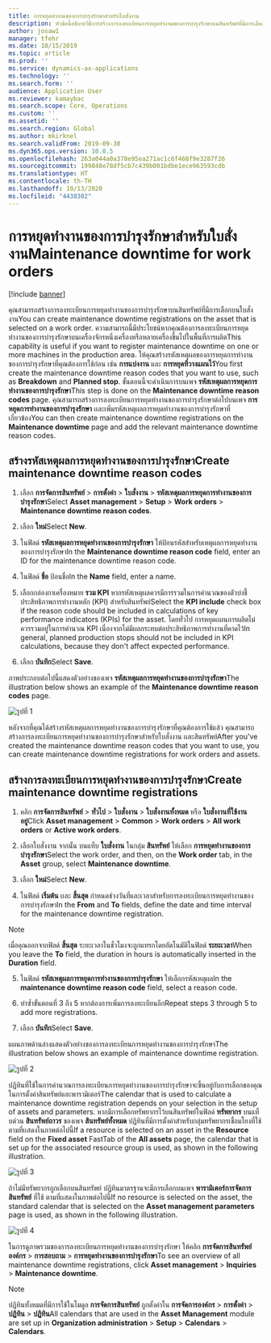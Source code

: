 ```yaml
---
title: การหยุดทำงานของการบำรุงรักษาสำหรับใบสั่งงาน
description: หัวข้อนี้อธิบายวิธีการสร้างการลงทะเบียนการหยุดทำงานของการบำรุงรักษาบนสินทรัพย์ที่มีการเลือกบนใบสั่งงาน
author: josaw1
manager: tfehr
ms.date: 10/15/2019
ms.topic: article
ms.prod: ''
ms.service: dynamics-ax-applications
ms.technology: ''
ms.search.form: ''
audience: Application User
ms.reviewer: kamaybac
ms.search.scope: Core, Operations
ms.custom: ''
ms.assetid: ''
ms.search.region: Global
ms.author: mkirknel
ms.search.validFrom: 2019-09-30
ms.dyn365.ops.version: 10.0.5
ms.openlocfilehash: 263a044a0a378e95ea271ac1c6f468f9e3287f26
ms.sourcegitcommit: 199848e78df5cb7c439b001bdbe1ece963593cdb
ms.translationtype: HT
ms.contentlocale: th-TH
ms.lasthandoff: 10/13/2020
ms.locfileid: "4438302"
---
```

# <a name="maintenance-downtime-for-work-orders"></a><span data-ttu-id="c01a1-103">การหยุดทำงานของการบำรุงรักษาสำหรับใบสั่งงาน</span><span class="sxs-lookup"><span data-stu-id="c01a1-103">Maintenance downtime for work orders</span></span>

[!include [banner](../../includes/banner.md)]


<span data-ttu-id="c01a1-104">คุณสามารถสร้างการลงทะเบียนการหยุดทำงานของการบำรุงรักษาบนสินทรัพย์ที่มีการเลือกบนใบสั่งงาน</span><span class="sxs-lookup"><span data-stu-id="c01a1-104">You can create maintenance downtime registrations on the asset that is selected on a work order.</span></span> <span data-ttu-id="c01a1-105">ความสามารถนี้มีประโยชน์หากคุณต้องการลงทะเบียนการหยุดทำงานของการบำรุงรักษาบนเครื่องจักรหนึ่งเครื่องหรือหลายเครื่องขึ้นไปในพื้นที่การผลิต</span><span class="sxs-lookup"><span data-stu-id="c01a1-105">This capability is useful if you want to register maintenance downtime on one or more machines in the production area.</span></span> <span data-ttu-id="c01a1-106">ให้คุณสร้างรหัสเหตุผลของการหยุดการทำงานของการบำรุงรักษาที่คุณต้องการใช้ก่อน เช่น **การแบ่งงาน** และ **การหยุดที่วางแผนไว้**</span><span class="sxs-lookup"><span data-stu-id="c01a1-106">You first create the maintenance downtime reason codes that you want to use, such as **Breakdown** and **Planned stop**.</span></span> <span data-ttu-id="c01a1-107">ขั้นตอนนี้จะดำเนินการบนเพจ **รหัสเหตุผลการหยุดการทำงานของการบำรุงรักษา**</span><span class="sxs-lookup"><span data-stu-id="c01a1-107">This step is done on the **Maintenance downtime reason codes** page.</span></span> <span data-ttu-id="c01a1-108">คุณสามารถสร้างการลงทะเบียนการหยุดทำงานของการบำรุงรักษาต่อไปบนเพจ **การหยุดการทำงานของการบำรุงรักษา** เเละเพิ่มรหัสเหตุผลการหยุดทำงานของการบำรุงรักษาที่เกี่ยวข้อง</span><span class="sxs-lookup"><span data-stu-id="c01a1-108">You can then create maintenance downtime registrations on the **Maintenance downtime** page and add the relevant maintenance downtime reason codes.</span></span>

## <a name="create-maintenance-downtime-reason-codes"></a><span data-ttu-id="c01a1-109">สร้างรหัสเหตุผลการหยุดทำงานของการบำรุงรักษา</span><span class="sxs-lookup"><span data-stu-id="c01a1-109">Create maintenance downtime reason codes</span></span>

1. <span data-ttu-id="c01a1-110">เลือก **การจัดการสินทรัพย์** > **การตั้งค่า** > **ใบสั่งงาน** > **รหัสเหตุผลการหยุดการทำงานของการบำรุงรักษา**</span><span class="sxs-lookup"><span data-stu-id="c01a1-110">Select **Asset management** > **Setup** > **Work orders** > **Maintenance downtime reason codes**.</span></span>

2. <span data-ttu-id="c01a1-111">เลือก **ใหม่**</span><span class="sxs-lookup"><span data-stu-id="c01a1-111">Select **New**.</span></span>

3. <span data-ttu-id="c01a1-112">ในฟิลด์ **รหัสเหตุผลการหยุดทำงานของการบำรุงรักษา** ให้ป้อนรหัสสำหรับเหตุผลการหยุดทำงานของการบำรุงรักษา</span><span class="sxs-lookup"><span data-stu-id="c01a1-112">In the **Maintenance downtime reason code** field, enter an ID for the maintenance downtime reason code.</span></span>

4. <span data-ttu-id="c01a1-113">ในฟิลด์ **ชื่อ** ป้อนชื่อ</span><span class="sxs-lookup"><span data-stu-id="c01a1-113">In the **Name** field, enter a name.</span></span>

5. <span data-ttu-id="c01a1-114">เลือกกล่องกาเครื่องหมาย **รวม KPI** หากรหัสเหตุผลควรมีการรวมในการคำนวณของตัวบ่งชี้ประสิทธิภาพการทำงานหลัก (KPI) สำหรับสินทรัพย์</span><span class="sxs-lookup"><span data-stu-id="c01a1-114">Select the **KPI include** check box if the reason code should be included in calculations of key performance indicators (KPIs) for the asset.</span></span> <span data-ttu-id="c01a1-115">โดยทั่วไป การหยุดเเผนการผลิตไม่ควรรวมอยู่ในการคำนวณ KPI เนื่องจากไม่มีผลกระทบต่อประสิทธิภาพการทำงานที่คาดไว้</span><span class="sxs-lookup"><span data-stu-id="c01a1-115">In general, planned production stops should not be included in KPI calculations, because they don't affect expected performance.</span></span>

6. <span data-ttu-id="c01a1-116">เลือก **บันทึก**</span><span class="sxs-lookup"><span data-stu-id="c01a1-116">Select **Save**.</span></span>

<span data-ttu-id="c01a1-117">ภาพประกอบต่อไปนี้แสดงตัวอย่างของเพจ **รหัสเหตุผลการหยุดทำงานของการบำรุงรักษา**</span><span class="sxs-lookup"><span data-stu-id="c01a1-117">The illustration below shows an example of the **Maintenance downtime reason codes** page.</span></span>

![รูปที่ 1](media/15-work-orders.png)

<span data-ttu-id="c01a1-119">หลังจากที่คุณได้สร้างรหัสเหตุผลการหยุดทำงานของการบำรุงรักษาที่คุณต้องการใช้แล้ว คุณสามารถสร้างการลงทะเบียนการหยุดทำงานของการบำรุงรักษาสำหรับใบสั่งงาน เเละสินทรัพย์</span><span class="sxs-lookup"><span data-stu-id="c01a1-119">After you've created the maintenance downtime reason codes that you want to use, you can create maintenance downtime registrations for work orders and assets.</span></span>


## <a name="create-maintenance-downtime-registrations"></a><span data-ttu-id="c01a1-120">สร้างการลงทะเบียนการหยุดทำงานของการบำรุงรักษา</span><span class="sxs-lookup"><span data-stu-id="c01a1-120">Create maintenance downtime registrations</span></span>

1. <span data-ttu-id="c01a1-121">คลิก **การจัดการสินทรัพย์** > **ทั่วไป** > **ใบสั่งงาน** > **ใบสั่งงานทั้งหมด** หรือ **ใบสั่งงานที่ใช้งานอยู่**</span><span class="sxs-lookup"><span data-stu-id="c01a1-121">Click **Asset management** > **Common** > **Work orders** > **All work orders** or **Active work orders**.</span></span>

2. <span data-ttu-id="c01a1-122">เลือกใบสั่งงาน จากนั้น บนแท็บ **ใบสั่งงาน** ในกลุ่ม **สินทรัพย์** ให้เลือก **การหยุดทำงานของการบำรุงรักษา**</span><span class="sxs-lookup"><span data-stu-id="c01a1-122">Select the work order, and then, on the **Work order** tab, in the **Asset** group, select **Maintenance downtime**.</span></span>

3. <span data-ttu-id="c01a1-123">เลือก **ใหม่**</span><span class="sxs-lookup"><span data-stu-id="c01a1-123">Select **New**.</span></span>

4. <span data-ttu-id="c01a1-124">ในฟิลด์ **เริ่มต้น** เเละ **สิ้นสุด** กำหนดช่วงวันที่และเวลาสำหรับการลงทะเบียนการหยุดทำงานของการบำรุงรักษา</span><span class="sxs-lookup"><span data-stu-id="c01a1-124">In the **From** and **To** fields, define the date and time interval for the maintenance downtime registration.</span></span>

>[!NOTE]
><span data-ttu-id="c01a1-125">เมื่อคุณออกจากฟิลด์ **สิ้นสุด** ระยะเวลาในชั่วโมงจะถูกแทรกโดยอัตโนมัติในฟิลด์ **ระยะเวลา**</span><span class="sxs-lookup"><span data-stu-id="c01a1-125">When you leave the **To** field, the duration in hours is automatically inserted in the **Duration** field.</span></span>

5. <span data-ttu-id="c01a1-126">ในฟิลด์ **รหัสเหตุผลการหยุดการทำงานของการบำรุงรักษา** ให้เลือกรหัสเหตุผล</span><span class="sxs-lookup"><span data-stu-id="c01a1-126">In the **maintenance downtime reason code** field, select a reason code.</span></span>

6. <span data-ttu-id="c01a1-127">ทำซ้ำขั้นตอนที่ 3 ถึง 5 หากต้องการเพิ่มการลงทะเบียนอีก</span><span class="sxs-lookup"><span data-stu-id="c01a1-127">Repeat steps 3 through 5 to add more registrations.</span></span>

7. <span data-ttu-id="c01a1-128">เลือก **บันทึก**</span><span class="sxs-lookup"><span data-stu-id="c01a1-128">Select **Save**.</span></span>

<span data-ttu-id="c01a1-129">แผนภาพด้านล่างแสดงตัวอย่างของการลงทะเบียนการหยุดทำงานของการบำรุงรักษา</span><span class="sxs-lookup"><span data-stu-id="c01a1-129">The illustration below shows an example of maintenance downtime registration.</span></span>

![รูปที่ 2](media/16-work-orders.png)

<span data-ttu-id="c01a1-131">ปฏิทินที่ใช้ในการคำนวณการลงทะเบียนการหยุดทำงานของการบำรุงรักษาจะขึ้นอยู่กับการเลือกของคุณในการตั้งค่าสินทรัพย์และพารามิเตอร์</span><span class="sxs-lookup"><span data-stu-id="c01a1-131">The calendar that is used to calculate a maintenance downtime registration depends on your selection in the setup of assets and parameters.</span></span> <span data-ttu-id="c01a1-132">หากมีการเลือกทรัพยากรไว้บนสินทรัพย์ในฟิลด์ **ทรัพยากร** บนแท็บด่วน **สินทรัพย์ถาวร** ของเพจ **สินทรัพย์ทั้งหมด** ปฏิทินที่มีการตั้งค่าสำหรับกลุ่มทรัพยากรเชื่อมโยงที่ใช้ ตามที่เเสดงในภาพต่อไปนี้</span><span class="sxs-lookup"><span data-stu-id="c01a1-132">If a resource is selected on an asset in the **Resource** field on the **Fixed asset** FastTab of the **All assets** page, the calendar that is set up for the associated resource group is used, as shown in the following illustration.</span></span>

![รูปที่ 3](media/17-work-orders.png)

<span data-ttu-id="c01a1-134">ถ้าไม่มีทรัพยากรถูกเลือกบนสินทรัพย์ ปฏิทินมาตรฐานจะมีการเลือกบนเพจ **พารามิเตอร์การจัดการสินทรัพย์** ที่ใช้ ตามที่เเสดงในภาพต่อไปนี้</span><span class="sxs-lookup"><span data-stu-id="c01a1-134">If no resource is selected on the asset, the standard calendar that is selected on the **Asset management parameters** page is used, as shown in the following illustration.</span></span>

![รูปที่ 4](media/18-work-orders.png)

<span data-ttu-id="c01a1-136">ในการดูภาพรวมของการลงทะเบียนการหยุดทำงานของการบำรุงรักษา ให้คลิก **การจัดการสินทรัพย์องค์กร** > **การสอบถาม** > **การหยุดทำงานของการบำรุงรักษา**</span><span class="sxs-lookup"><span data-stu-id="c01a1-136">To see an overview of all maintenance downtime registrations, click **Asset management** > **Inquiries** > **Maintenance downtime**.</span></span>

>[!NOTE]
><span data-ttu-id="c01a1-137">ปฏิทินทั้งหมดที่มีการใช้ในโมดูล **การจัดการสินทรัพย์** ถูกตั้งค่าใน **การจัดการองค์กร** > **การตั้งค่า** > **ปฏิทิน** > **ปฏิทิน**</span><span class="sxs-lookup"><span data-stu-id="c01a1-137">All calendars that are used in the **Asset Management** module are set up in **Organization administration** > **Setup** > **Calendars** > **Calendars**.</span></span>

